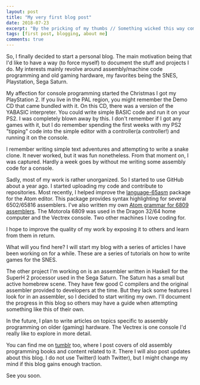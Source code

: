 ```yaml
---
layout: post
title: "My very first blog post"
date: 2018-07-23
excerpt: "By the pricking of my thumbs // Something wicked this way comes"
tags: [first post, blogging, about me]
comments: true
---
```

So, I finally decided to start a personal blog. The main motivation being that I'd like to have a way (to force myself) to document the stuff and projects I do. My interests mainly revolve around assembly/machine code programming and old gaming hardware, my favorites being the SNES, Playstation, Sega Saturn.

My affection for console programming started the Christmas I got my PlayStation 2. If you live in the PAL region, you might remember the Demo CD that came bundled with it. On this CD, there was a version of the YABASIC interpreter. You could write simple BASIC code and run it on your PS2. I was completely blown away by this. I don't remember if I got any games with it, but I do remember spending the first weeks with my PS2 "tipping" code into the simple editor with a controller(a controller!) and running it on the console.

I remember writing simple text adventures and attempting to write a snake clone. It never worked, but it was fun nonetheless. From that moment on, I was captured. Hardly a week goes by without me writing some assembly code for a console.

Sadly, most of my work is rather unorganized. So I started to use GitHub about a year ago. I started uploading my code and contribute to repositories. Most recently, I helped improve the [language-65asm](https://atom.io/packages/language-65asm) package for the Atom editor. This package provides syntax highlighting for several 6502/65816 assemblers. I've also written my own [Atom grammar for 6809 assemblers](https://atom.io/packages/language-6809). The Motorola 6809 was used in the Dragon 32/64 home computer and the Vectrex console. Two other machines I love coding for.

I hope to improve the quality of my work by exposing it to others and learn from them in return.

What will you find here? I will start my blog with a series of articles I have been working on for a while. These are a series of tutorials on how to write games for the SNES.

The other project I'm working on is an assembler written in Haskell for the SuperH 2 processor used in the Sega Saturn. The Saturn has a small but active homebrew scene. They have few good C compilers and the original assembler provided to developers at the time. But they lack some features I look for in an assembler, so I decided to start writing my own. I'll document the progress in this blog so others may have a guide when attempting something like this of their own.

In the future, I plan to write articles on topics specific to assembly programming on older (gaming) hardware. The Vectrex is one console I'd really like to explore in more detail.

You can find me on [tumblr](https://georgsyard.tumblr.com) too, where I post covers of old assembly programming books and content related to it. There I will also post updates about this blog. I do not use Twitter(I loath Twitter), but I might change my mind if this blog gains enough traction.

See you soon.
